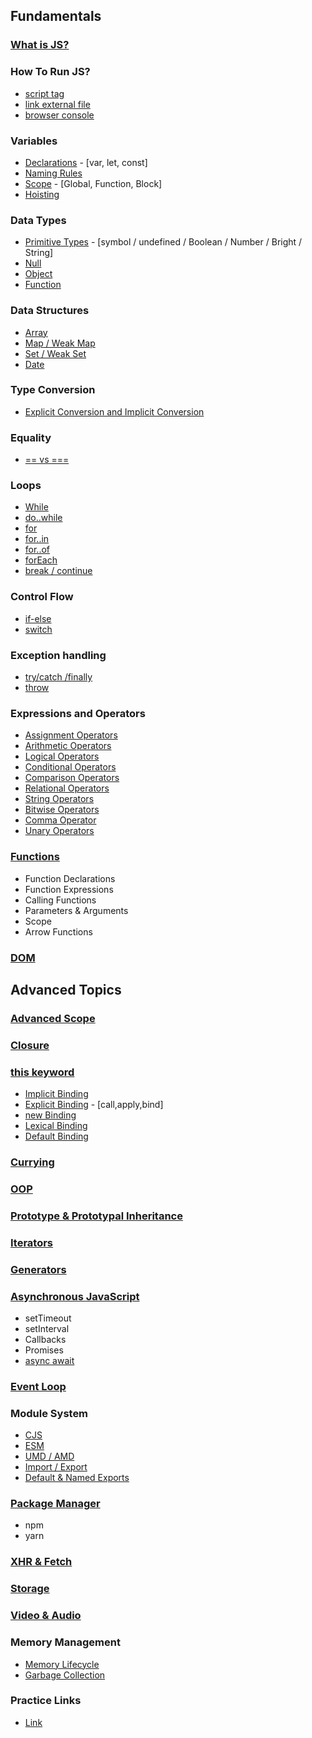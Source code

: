 ## Fundamentals

### [What is JS?](https://www.youtube.com/watch?v=upDLs1sn7g4)
### How To Run JS?
- [script tag](http://web.simmons.edu/~grabiner/comm244/weeknine/including-javascript.html#:~:text=To%20include%20an%20external%20JavaScript%20file%2C%20we%20can%20use%20the,path%20to%20your%20JavaScript%20file.&text=This%20script%20tag%20should%20be,tags%20in%20your%20HTML%20document.)
- [link external file](http://web.simmons.edu/~grabiner/comm244/weeknine/including-javascript.html#:~:text=To%20include%20an%20external%20JavaScript%20file%2C%20we%20can%20use%20the,path%20to%20your%20JavaScript%20file.&text=This%20script%20tag%20should%20be,tags%20in%20your%20HTML%20document.)
- [browser console](https://www.youtube.com/watch?v=BMFbW9giTuw)


### Variables
- [Declarations](https://www.youtube.com/watch?v=9WIJQDvt4Us) - [var, let, const]
- [Naming Rules](https://www.youtube.com/watch?v=rn6T2xjxXTA)
- [Scope](https://www.w3schools.com/js/js_scope.asp) - [Global, Function, Block]
- [Hoisting](https://www.youtube.com/watch?v=Fnlnw8uY6jo)


### Data Types
- [Primitive Types](https://javascript.info/types#bigint-type) - [symbol / undefined / Boolean / Number / Bright / String]
- [Null](https://www.youtube.com/watch?v=yH8ayoezcLA)
- [Object](https://www.youtube.com/watch?v=S1dWe3f2zm0)
- [Function](https://www.youtube.com/watch?v=jwOW-qlJtxg)


### Data Structures
- [Array](https://javascript.info/array)
- [Map / Weak Map](https://www.youtube.com/watch?v=ycohYSx5h9w)
- [Set / Weak Set](https://www.youtube.com/watch?v=ycohYSx5h9w)
- [Date](https://www.youtube.com/watch?v=-H6xNrnFI80)


### Type Conversion
- [Explicit Conversion and Implicit Conversion](https://www.c-sharpcorner.com/article/type-conversions-in-javascript/)

### Equality
- [== vs ===](https://youtu.be/C5ZVC4HHgIg)


### Loops
- [While](https://www.youtube.com/watch?v=kCl3W4kR4-c)
- [do..while](https://www.youtube.com/watch?v=kCl3W4kR4-c)
- [for](https://www.youtube.com/watch?v=26QWcjTdJGM)
- [for..in](https://www.youtube.com/watch?v=NlagmmCwOU4)
- [for..of](https://www.youtube.com/watch?v=NlagmmCwOU4)
- [forEach](https://youtu.be/u2GVOicqFKM)
- [break / continue](https://www.w3schools.com/js/js_break.asp)


### Control Flow
- [if-else](https://javascript.info/ifelse)
- [switch](https://javascript.info/switch)

### Exception handling
- [try/catch /finally](https://www.w3schools.com/js/js_errors.asp)
- [throw](https://www.w3schools.com/js/js_errors.asp)

### Expressions and Operators
- [Assignment Operators](https://www.youtube.com/watch?v=8TfGu2PeeDc)
- [Arithmetic Operators](https://www.youtube.com/watch?v=8TfGu2PeeDc)
- [Logical Operators](https://www.youtube.com/watch?v=8TfGu2PeeDc)
- [Conditional Operators](https://www.youtube.com/watch?v=8TfGu2PeeDc)
- [Comparison Operators](https://www.youtube.com/watch?v=8TfGu2PeeDc)
- [Relational Operators](https://www.youtube.com/watch?v=8TfGu2PeeDc)
- [String Operators](https://www.youtube.com/watch?v=8TfGu2PeeDc)
- [Bitwise Operators](https://www.youtube.com/watch?v=mesu75PTDC8)
- [Comma Operator](https://www.youtube.com/watch?v=X_Lr_N_b7PM)
- [Unary Operators](https://www.youtube.com/watch?v=qt8_AhzzKM0)

### [Functions](https://www.youtube.com/watch?v=7DrGsJegIOY)
- Function Declarations
- Function Expressions
- Calling Functions
- Parameters & Arguments
- Scope
- Arrow Functions
### [DOM](https://youtu.be/5fb2aPlgoys)


## Advanced Topics

### [Advanced Scope](https://youtu.be/TkFN6e9ZDMw)

### [Closure](https://youtu.be/3a0I8ICR1Vg)
   
### [this keyword](https://www.youtube.com/watch?v=rv7Q11KWmKU)
- [Implicit Binding](https://www.freecodecamp.org/news/javascript-this-keyword-binding-rules/#:~:text=Rule%20%233%3A%20The%20JavaScript%20new,%3D%20function()%20%7B%20console)
- [Explicit Binding](https://www.freecodecamp.org/news/javascript-this-keyword-binding-rules/#:~:text=Rule%20%233%3A%20The%20JavaScript%20new,%3D%20function()%20%7B%20console) - [call,apply,bind]
- [new Binding](https://www.freecodecamp.org/news/javascript-this-keyword-binding-rules/#:~:text=Rule%20%233%3A%20The%20JavaScript%20new,%3D%20function()%20%7B%20console)
- [Lexical Binding](https://www.freecodecamp.org/news/javascript-this-keyword-binding-rules/#:~:text=Rule%20%233%3A%20The%20JavaScript%20new,%3D%20function()%20%7B%20console)
- [Default Binding](https://www.freecodecamp.org/news/javascript-this-keyword-binding-rules/#:~:text=Rule%20%233%3A%20The%20JavaScript%20new,%3D%20function()%20%7B%20console)


### [Currying](https://www.youtube.com/watch?v=vQcCNpuaJO8)

### [OOP](https://www.youtube.com/playlist?list=PLXQpH_kZIxTWQfh_krE4sI_8etq5rH_z6)

### [Prototype & Prototypal Inheritance](https://www.youtube.com/watch?v=wstwjQ1yqWQ)

### [Iterators](https://www.youtube.com/watch?v=-8mZXplYroc)

### [Generators](https://www.youtube.com/watch?v=IJ6EgdiI_wU)

### [Asynchronous JavaScript](https://www.youtube.com/watch?v=8zKuNo4ay8E)
- setTimeout
- setInterval
- Callbacks
- Promises
- [async await](https://www.youtube.com/watch?v=Gjbr21JLfgg)

### [Event Loop](https://www.youtube.com/watch?v=8zKuNo4ay8E)

### Module System
- [CJS](https://www.youtube.com/watch?v=6z5izWt9x9M)
- [ESM](https://www.youtube.com/watch?v=6z5izWt9x9M)
- [UMD / AMD](https://www.youtube.com/watch?v=6z5izWt9x9M)
- [Import / Export](https://www.youtube.com/watch?v=Py2fj9_BJXs)
- [Default & Named Exports](https://www.youtube.com/watch?v=RMl-ystfzoY)

### [Package Manager](https://www.youtube.com/watch?v=Mp_LqbgFHSk)
- npm
- yarn

### [XHR & Fetch](https://www.youtube.com/watch?v=D5WkKTorCqo)

### [Storage](https://www.youtube.com/watch?v=MOd5cTJ6kaA)

### [Video & Audio](https://www.youtube.com/watch?v=K6L38xk2rkk)

### Memory Management
- [Memory Lifecycle](https://medium.com/swlh/the-lifecycle-of-memory-in-javascript-5b5bffc5ff4c)
- [Garbage Collection](https://javascript.info/garbage-collection)

### Practice Links
- [Link](https://docs.google.com/document/d/1AI0ZdvuEBIhdkBzVN9o0fV7E-UUMsoABn3reBSbXU8U/edit?usp=sharing)
